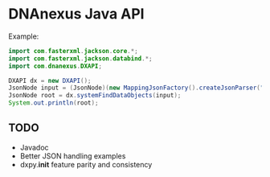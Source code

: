 # DNAnexus Java API

Example:
```java
import com.fasterxml.jackson.core.*;
import com.fasterxml.jackson.databind.*;
import com.dnanexus.DXAPI;

DXAPI dx = new DXAPI();
JsonNode input = (JsonNode)(new MappingJsonFactory().createJsonParser("{}").readValueAsTree());
JsonNode root = dx.systemFindDataObjects(input);
System.out.println(root);
```

## TODO
* Javadoc
* Better JSON handling examples
* dxpy.__init__ feature parity and consistency
